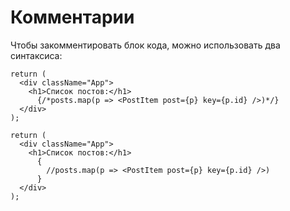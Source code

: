 # Комментарии

Чтобы закомментировать блок кода, можно использовать два синтаксиса:

```react
return (
  <div className="App">
    <h1>Список постов:</h1>
      {/*posts.map(p => <PostItem post={p} key={p.id} />)*/}
  </div>
);
```

```react
return (
  <div className="App">
    <h1>Список постов:</h1>
      {
        //posts.map(p => <PostItem post={p} key={p.id} />)
      }
  </div>
);
```

